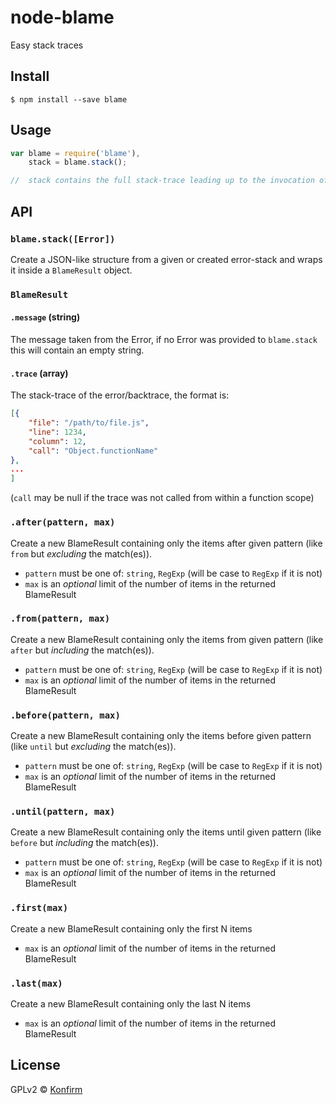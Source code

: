 # node-blame
Easy stack traces

## Install

```
$ npm install --save blame
```

## Usage
```js
var blame = require('blame'),
	stack = blame.stack();

//  stack contains the full stack-trace leading up to the invocation of `blame.stack()`
```

## API
### `blame.stack([Error])`
Create a JSON-like structure from a given or created error-stack and wraps it inside a `BlameResult` object.


### `BlameResult`

#### `.message` (string)
The message taken from the Error, if no Error was provided to `blame.stack` this will contain an empty string.

#### `.trace` (array)
The stack-trace of the error/backtrace, the format is:
```json
[{
	"file": "/path/to/file.js",
	"line": 1234,
	"column": 12,
	"call": "Object.functionName"
},
...
]
```
(`call` may be null if the trace was not called from within a function scope)

### `.after(pattern, max)`
Create a new BlameResult containing only the items after given pattern (like `from` but *excluding* the match(es)).
- `pattern` must be one of: `string`, `RegExp` (will be case to `RegExp` if it is not)
- `max` is an _optional_ limit of the number of items in the returned BlameResult

### `.from(pattern, max)`
Create a new BlameResult containing only the items from given pattern (like `after` but *including* the match(es)).
- `pattern` must be one of: `string`, `RegExp` (will be case to `RegExp` if it is not)
- `max` is an _optional_ limit of the number of items in the returned BlameResult

### `.before(pattern, max)`
Create a new BlameResult containing only the items before given pattern (like `until` but *excluding* the match(es)).
- `pattern` must be one of: `string`, `RegExp` (will be case to `RegExp` if it is not)
- `max` is an _optional_ limit of the number of items in the returned BlameResult

### `.until(pattern, max)`
Create a new BlameResult containing only the items until given pattern (like `before` but *including* the match(es)).
- `pattern` must be one of: `string`, `RegExp` (will be case to `RegExp` if it is not)
- `max` is an _optional_ limit of the number of items in the returned BlameResult

### `.first(max)`
Create a new BlameResult containing only the first N items
- `max` is an _optional_ limit of the number of items in the returned BlameResult

### `.last(max)`
Create a new BlameResult containing only the last N items
- `max` is an _optional_ limit of the number of items in the returned BlameResult

## License
GPLv2 © [Konfirm](https://konfirm.eu)
